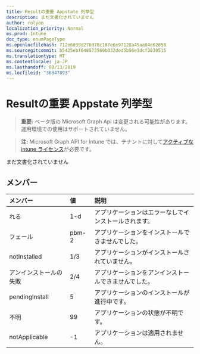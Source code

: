 ```yaml
---
title: Resultの重要 Appstate 列挙型
description: まだ文書化されていません
author: rolyon
localization_priority: Normal
ms.prod: Intune
doc_type: enumPageType
ms.openlocfilehash: 712e6039d276d78c187e6e97128a45aa04e62058
ms.sourcegitcommit: b5425ebf648572569b032ded5b56e1dcf3830515
ms.translationtype: MT
ms.contentlocale: ja-JP
ms.lasthandoff: 08/13/2019
ms.locfileid: "36347893"
---
```

# <a name="resultantappstate-enum-type"></a>Resultの重要 Appstate 列挙型

> **重要:** ベータ版の Microsoft Graph Api は変更される可能性があります。運用環境での使用はサポートされていません。

> **注:** Microsoft Graph API for Intune では、テナントに対して[アクティブな intune ライセンス](https://go.microsoft.com/fwlink/?linkid=839381)が必要です。

まだ文書化されていません

## <a name="members"></a>メンバー
|メンバー|値|説明|
|:---|:---|:---|
|れる|1-d|アプリケーションはエラーなしでインストールされます。|
|フェール|pbm-2|アプリケーションをインストールできませんでした。|
|notInstalled|1/3|アプリケーションがインストールされていません。|
|アンインストールの失敗|2/4|アプリケーションをアンインストールできませんでした。|
|pendingInstall|5|アプリケーションのインストールが進行中です。|
|不明|99|アプリケーションの状態が不明です。|
|notApplicable|-1|アプリケーションは適用されません。|



